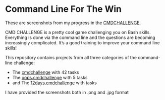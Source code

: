 # Command Line For The Win

These are screenshots from my progress in the [CMDCHALLENGE](https://alx-intranet.hbtn.io/rltoken/a83_NOBEtXgFr1Yqej0HYA). 

CMD CHALLENGE is a pretty cool game challenging you on Bash skills. Everything is done via the command line and the questions are becoming increasingly complicated. It’s a good training to improve your command line skills!

This repository contains projects from all three categories of the command-line challenge:
- The [cmdchallenge](https://cmdchallenge.com/) with 42 tasks
- The [oops.cmdchallenge](https://oops.cmdchallenge.com/) with 5 tasks
- and The [12days.cmdchallenge](https://12days.cmdchallenge.com/) with tasks


I have provided the screenshots both in .png and .jpg format
